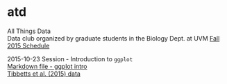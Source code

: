 # atd

All Things Data  
Data club organized by graduate students in the Biology Dept. at UVM
[Fall 2015 Schedule](https://github.com/flopezo/atd/blob/master/atd_schedule.pdf)

2015-10-23 Session - Introduction to `ggplot`  
[Markdown file - ggplot intro](https://raw.githubusercontent.com/flopezo/atd/master/intro_to_ggplot.Rmd)  
[Tibbetts et al. (2015) data](https://raw.githubusercontent.com/flopezo/atd/master/Tibbets_et_al_2015_data.csv)
